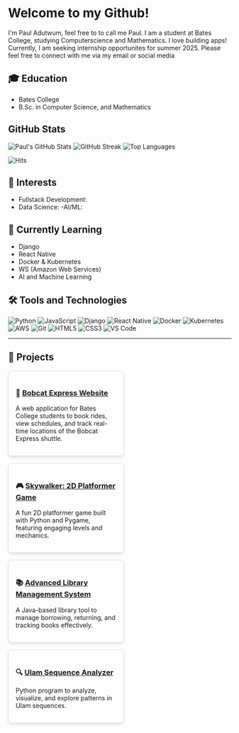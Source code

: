 #  Welcome to my Github! 
I'm Paul Adutwum, feel free to to call me Paul. I am a student at Bates College, studying Computerscience and Mathematics. I love building apps! Currently, I am seeking internship opportunites for summer 2025. Please feel free to connect with me via my email or social media


## 🎓 Education
- Bates College
- B.Sc. in Computer Science, and Mathematics

##  GitHub Stats
![Paul's GitHub Stats](https://github-readme-stats.vercel.app/api?username=PaulAdutwum&show_icons=true&theme=radical)
![GitHub Streak](https://github-readme-streak-stats.herokuapp.com/?user=pauladutwum&theme=radical)
![Top Languages](https://github-readme-stats.vercel.app/api/top-langs/?username=PaulAdutwum&layout=compact&theme=radical)

![Hits](https://hits.seeyoufarm.com/api/count/incr/badge.svg?url=https://github.com/PaulAdutwum&title=Profile%20Views)




## 🌟 Interests
- Fullstack Development: 
- Data Science: 
-AI/ML:
  

  


## 🌱 Currently Learning
- Django
- React Native
- Docker & Kubernetes
- WS (Amazon Web Services)
- AI and Machine Learning



## 🛠️ Tools and Technologies
![Python](https://img.shields.io/badge/Python-3776AB?style=flat-square&logo=python&logoColor=white)
![JavaScript](https://img.shields.io/badge/JavaScript-F7DF1E?style=flat-square&logo=javascript&logoColor=black)
![Django](https://img.shields.io/badge/Django-092E20?style=flat-square&logo=django&logoColor=white)
![React Native](https://img.shields.io/badge/React%20Native-20232A?style=flat-square&logo=react&logoColor=61DAFB)
![Docker](https://img.shields.io/badge/Docker-2496ED?style=flat-square&logo=docker&logoColor=white)
![Kubernetes](https://img.shields.io/badge/Kubernetes-326CE5?style=flat-square&logo=kubernetes&logoColor=white)
![AWS](https://img.shields.io/badge/AWS-232F3E?style=flat-square&logo=amazon-aws&logoColor=white)
![Git](https://img.shields.io/badge/Git-F05032?style=flat-square&logo=git&logoColor=white)
![HTML5](https://img.shields.io/badge/HTML5-E34F26?style=flat-square&logo=html5&logoColor=white)
![CSS3](https://img.shields.io/badge/CSS3-1572B6?style=flat-square&logo=css3&logoColor=white)
![VS Code](https://img.shields.io/badge/VS%20Code-007ACC?style=flat-square&logo=visual-studio-code&logoColor=white)

---

## 💼 Projects

<div style="display: flex; flex-wrap: wrap; gap: 16px;">

  <div style="border: 1px solid #ddd; border-radius: 8px; padding: 16px; width: 45%; box-shadow: 0 4px 6px rgba(0, 0, 0, 0.1);">
    <h3>🚌 <a href="https://github.com/PaulAdutwum/Bobcat_Website" target="_blank">Bobcat Express Website</a></h3>
    <p>A web application for Bates College students to book rides, view schedules, and track real-time locations of the Bobcat Express shuttle.</p>
  </div>

  <div style="border: 1px solid #ddd; border-radius: 8px; padding: 16px; width: 45%; box-shadow: 0 4px 6px rgba(0, 0, 0, 0.1);">
    <h3>🎮 <a href="https://github.com/PaulAdutwum/Skywalker-2D-Platformer-Game-Developed-with-Pygame" target="_blank">Skywalker: 2D Platformer Game</a></h3>
    <p>A fun 2D platformer game built with Python and Pygame, featuring engaging levels and mechanics.</p>
  </div>

  <div style="border: 1px solid #ddd; border-radius: 8px; padding: 16px; width: 45%; box-shadow: 0 4px 6px rgba(0, 0, 0, 0.1);">
    <h3>📚 <a href="https://github.com/PaulAdutwum/library-management" target="_blank">Advanced Library Management System</a></h3>
    <p>A Java-based library tool to manage borrowing, returning, and tracking books effectively.</p>
  </div>

  <div style="border: 1px solid #ddd; border-radius: 8px; padding: 16px; width: 45%; box-shadow: 0 4px 6px rgba(0, 0, 0, 0.1);">
    <h3>🔍 <a href="https://github.com/PaulAdutwum/Main-Gibbs-Algorithm-" target="_blank">Ulam Sequence Analyzer</a></h3>
    <p>Python program to analyze, visualize, and explore patterns in Ulam sequences.</p>
  </div>

</div>


 





